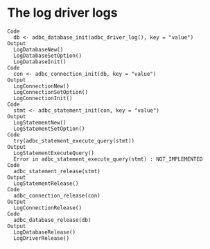 # The log driver logs

    Code
      db <- adbc_database_init(adbc_driver_log(), key = "value")
    Output
      LogDatabaseNew()
      LogDatabaseSetOption()
      LogDatabaseInit()
    Code
      con <- adbc_connection_init(db, key = "value")
    Output
      LogConnectionNew()
      LogConnectionSetOption()
      LogConnectionInit()
    Code
      stmt <- adbc_statement_init(con, key = "value")
    Output
      LogStatementNew()
      LogStatementSetOption()
    Code
      try(adbc_statement_execute_query(stmt))
    Output
      LogStatementExecuteQuery()
      Error in adbc_statement_execute_query(stmt) : NOT_IMPLEMENTED
    Code
      adbc_statement_release(stmt)
    Output
      LogStatementRelease()
    Code
      adbc_connection_release(con)
    Output
      LogConnectionRelease()
    Code
      adbc_database_release(db)
    Output
      LogDatabaseRelease()
      LogDriverRelease()
